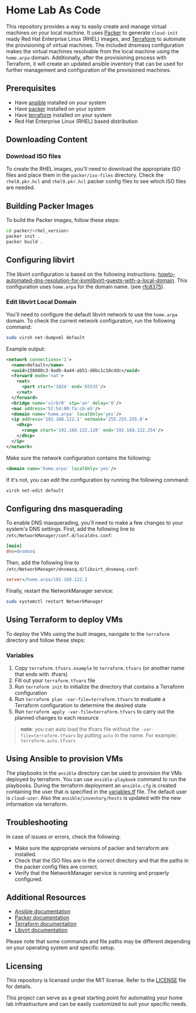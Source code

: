 # Home Lab As Code

This repository provides a way to easily create and manage virtual machines on your local machine.
It uses [Packer](https://www.packer.io/) to generate `cloud-init` ready Red Hat Enterprise Linux (RHEL) images, and [Terraform](https://www.terraform.io/) to automate the provisioning of virtual machines.
The included dnsmasq configuration makes the virtual machines resolvable from the local machine using the `home.arpa` domain.
Additionally, after the provisioning process with Terraform, it will create an updated ansible inventory that can be used for further management and configuration of the provisioned machines.

## Prerequisites

- Have [ansible](https://www.ansible.com/) installed on your system
- Have [packer](https://www.packer.io/) installed on your system
- Have [terraform](https://www.terraform.io/) installed on your system
- Red Hat Enterprise Linux (RHEL) based distribution

## Downloading Content

### Download ISO files

To create the RHEL images, you'll need to download the appropriate ISO files and place them in the `packer/iso-files` directory. Check the `rhel8.pkr.hcl` and `rhel9.pkr.hcl` packer config files to see which ISO files are needed.

## Building Packer Images

To build the Packer images, follow these steps:

``` bash
cd packer/<rhel_version>
packer init .
packer build .
```

## Configuring libvirt

The libvirt configuration is based on the following instructions:
[howto-automated-dns-resolution-for-kvmlibvirt-guests-with-a-local-domain](https://liquidat.wordpress.com/2017/03/03/howto-automated-dns-resolution-for-kvmlibvirt-guests-with-a-local-domain/).
This configuration uses `home.arpa` for the domain name. (see [rfc8375](https://datatracker.ietf.org/doc/html/rfc8375)).

### Edit libvirt Local Domain

You'll need to configure the default libvirt network to use the `home.arpa` domain. To check the current network configuration, run the following command:

``` bash
sudo virsh net-dumpxml default
```

Example output:

``` xml
<network connections='1'>
  <name>default</name>
  <uuid>158880c3-9adb-4a44-ab51-d0bc1c18cddc</uuid>
  <forward mode='nat'>
    <nat>
      <port start='1024' end='65535'/>
    </nat>
  </forward>
  <bridge name='virbr0' stp='on' delay='0'/>
  <mac address='52:54:00:fa:cb:e5'/>
  <domain name='home.arpa' localOnly='yes'/>
  <ip address='192.168.122.1' netmask='255.255.255.0'>
    <dhcp>
      <range start='192.168.122.128' end='192.168.122.254'/>
    </dhcp>
  </ip>
</network>
```

Make sure the network configuration contains the following:

``` xml
<domain name='home.arpa' localOnly='yes'/>
```

If it's not, you can edit the configuration by running the following command:

``` bash
virsh net-edit default
```

## Configuring dns masquerading

To enable DNS masquerading, you'll need to make a few changes to your system's DNS settings. First, add the following line to `/etc/NetworkManager/conf.d/localdns.conf`:

``` ini
[main]
dns=dnsmasq
```

Then, add the following line to `/etc/NetworkManager/dnsmasq.d/libvirt_dnsmasq.conf`:

``` ini
server=/home.arpa/192.168.122.1
```

Finally, restart the NetworkManager service:

``` bash
sudo systemctl restart NetworkManager
```

## Using Terraform to deploy VMs

To deploy the VMs using the built images, navigate to the `terraform` directory and follow these steps:

### Variables

1. Copy `terraform.tfvars.example` to `terraform.tfvars` (or another name that ends with .tfvars)
2. Fill out your `terraform.tfvars` file
3. Run `terraform init` to initialize the directory that contains a Terraform configuration
4. Run `terraform plan -var-file=terraform.tfvars` to evaluate a Terraform configuration to determine the desired state
5. Run `terraform apply -var-file=terraform.tfvars` to carry out the planned changes to each resource

> **note**: you can auto load the tfvars file without the `-var-file=terraform.tfvars` by putting `auto` in the name. For example: `terraform.auto.tfvars`

## Using Ansible to provision VMs

The playbooks in the `ansible` directory can be used to provision the VMs deployed by terraform. You can use `ansible-playbook` command to run the playbooks.
During the terraform deployment an `ansible.cfg` is created containing the user that is specified in the [variables.tf](terraform/variables.tf) file. The default user is `cloud-user`.
Also the `ansible/inventory/hosts` is updated with the new information via terraform.

## Troubleshooting

In case of issues or errors, check the following:

- Make sure the appropriate versions of packer and terraform are installed.
- Check that the ISO files are in the correct directory and that the paths in the packer config files are correct.
- Verify that the NetworkManager service is running and properly configured.

## Additional Resources

- [Ansible documentation](https://docs.ansible.com/)
- [Packer documentation](https://www.packer.io/docs)
- [Terraform documentation](https://www.terraform.io/docs/)
- [Libvirt documentation](https://libvirt.org/docs.html)

Please note that some commands and file paths may be different depending on your operating system and specific setup.

## Licensing

This repository is licensed under the MIT license. Refer to the [LICENSE](LICENSE) file for details.

This project can serve as a great starting point for automating your home lab infrastructure and can be easily customized to suit your specific needs.
